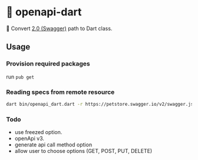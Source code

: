 # 📘️ openapi-dart

🚀 Convert [2.0 (Swagger)](https://swagger.io/specification/v2/) path to Dart class.

## Usage

### Provision required packages

run `pub get`

### Reading specs from remote resource
```bash
dart bin/openapi_dart.dart -r https://petstore.swagger.io/v2/swagger.json -p /pet/{petId}/uploadImage
```

### Todo
- use freezed option.
- openApi v3.
- generate api call method option
- allow user to choose options (GET, POST, PUT, DELETE)